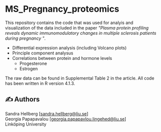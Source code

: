 # MS_Pregnancy_proteomics

This repository contains the code that was used for analyis and visualization of the data included in the paper *"Plasma protein profiling reveals dynamic immunomodulatory changes in multiple sclerosis patients during pregnancy "*. 

- Differential expression analysis (including Volcano plots)
- Principle component analysus
- Correlations between protein and hormone levels
	- Progesterone
	- Estrogen

The raw data can be found in Supplemental Table 2 in the article. All code has been written in R version 4.1.3. 

## :writing_hand: Authors

Sandra Hellberg [sandra.hellberg@liu.se] <br />
Georgia Papapavalou [georgia.papapavlou.lingehed@liu.se] <br />
Linköping University